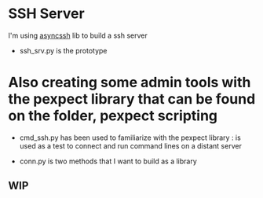 # SSH Server

I'm using [asyncssh](http://asyncssh.readthedocs.io/en/latest/) lib to build a ssh server

* ssh_srv.py is the prototype


# Also creating some admin tools with the pexpect library that can be found on the folder, **pexpect scripting**


* cmd_ssh.py has been used to familiarize with the pexpect library : is used as a test to connect and run command lines on a distant server 

* conn.py is two methods that I want to build as a library

## WIP

